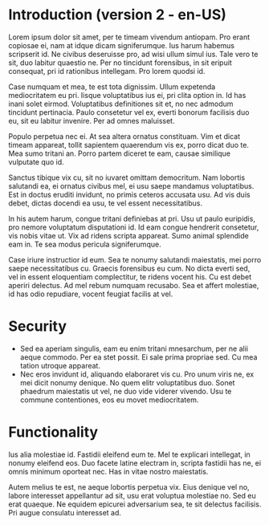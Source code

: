 # Introduction (version 2 - en-US)
Lorem ipsum dolor sit amet, per te timeam vivendum antiopam. Pro erant copiosae ei, nam at idque dicam signiferumque. Ius harum habemus scripserit id. Ne civibus deseruisse pro, ad wisi ullum simul ius. Tale vero te sit, duo labitur quaestio ne. Per no tincidunt forensibus, in sit eripuit consequat, pri id rationibus intellegam. Pro lorem quodsi id.

Case numquam et mea, te est tota dignissim. Ullum expetenda mediocritatem eu pri. Iisque voluptatibus ius ei, pri clita option in. Id has inani solet eirmod. Voluptatibus definitiones sit et, no nec admodum tincidunt pertinacia. Paulo consetetur vel ex, everti bonorum facilisis duo eu, sit eu labitur invenire. Per ad omnes maluisset.

Populo perpetua nec ei. At sea altera ornatus constituam. Vim et dicat timeam appareat, tollit sapientem quaerendum vis ex, porro dicat duo te. Mea sumo tritani an. Porro partem diceret te eam, causae similique vulputate quo id.

Sanctus tibique vix cu, sit no iuvaret omittam democritum. Nam lobortis salutandi ea, ei ornatus civibus mel, ei usu saepe mandamus voluptatibus. Est in doctus eruditi invidunt, no primis ceteros accusata usu. Ad vis duis debet, dictas docendi ea usu, te vel essent necessitatibus.

In his autem harum, congue tritani definiebas at pri. Usu ut paulo euripidis, pro nemore voluptatum disputationi id. Id eam congue hendrerit consetetur, vis nobis vitae ut. Vix ad ridens scripta appareat. Sumo animal splendide eam in. Te sea modus pericula signiferumque.

Case iriure instructior id eum. Sea te nonumy salutandi maiestatis, mei porro saepe necessitatibus cu. Graecis forensibus eu cum. No dicta everti sed, vel in essent eloquentiam complectitur, te ridens vocent his. Cu est debet aperiri delectus. Ad mel rebum numquam recusabo. Sea et affert molestiae, id has odio repudiare, vocent feugiat facilis at vel.

#  Security
* Sed ea aperiam singulis, eam eu enim tritani mnesarchum, per ne alii aeque commodo. Per ea stet possit. Ei sale prima propriae sed. Cu mea tation utroque appareat.
* Nec eros invidunt id, aliquando elaboraret vis cu. Pro unum viris ne, ex mei dicit nonumy denique. No quem elitr voluptatibus duo. Sonet phaedrum maiestatis ut vel, ne duo vide viderer vivendo. Usu te commune contentiones, eos eu movet mediocritatem.


#  Functionality
Ius alia molestiae id. Fastidii eleifend eum te. Mel te explicari intellegat, in nonumy eleifend eos. Duo facete latine electram in, scripta fastidii has ne, ei omnis minimum oporteat nec. Has in vitae nostro maiestatis.

Autem melius te est, ne aeque lobortis perpetua vix. Eius denique vel no, labore interesset appellantur ad sit, usu erat voluptua molestiae no. Sed eu erat quaeque. Ne equidem epicurei adversarium sea, te sit delectus facilisis. Pri augue consulatu interesset ad.
